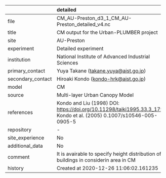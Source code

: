 |                   | detailed                                                                                                            |
|:------------------|:--------------------------------------------------------------------------------------------------------------------|
| file              | CM_AU-Preston_d3_1_CM_AU-Preston_detailed_v4.nc                                                                     |
| title             | CM output for the Urban-PLUMBER project                                                                             |
| site              | AU-Preston                                                                                                          |
| experiment        | Detailed experiment                                                                                                 |
| institution       | National Institute of Advanced Industrial Sciences                                                                  |
| primary_contact   | Yuya Takane (takane.yuya@aist.go.jp)                                                                                |
| secondary_contact | Hiroaki Kondo (kondo-hrk@aist.go.jp)                                                                                |
| model             | CM                                                                                                                  |
| source            | Multi-layer Urban Canopy Model                                                                                      |
| references        | Kondo and Liu (1998) DOI: https://doi.org/10.11298/taiki1995.33.3_179, Kondo et al. (2005) 0.1007/s10546-005-0905-5 |
| repository        | -                                                                                                                   |
| site_experience   | No                                                                                                                  |
| additional_data   | No                                                                                                                  |
| comment           | It is avairable to specify height distribution of buildings in considerin area in CM                                |
| history           | Created at 2020-12-26 11:06:02.161235                                                                               |
